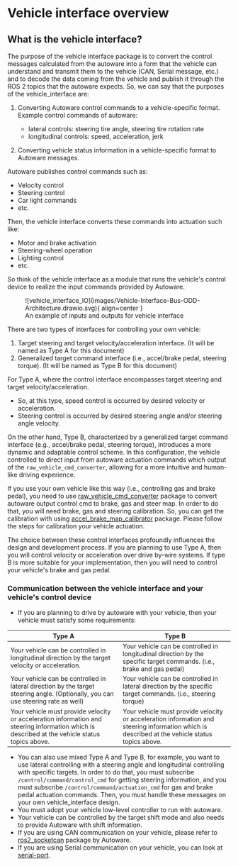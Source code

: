 # Vehicle interface overview

## What is the vehicle interface?

The purpose of the vehicle interface package is to convert the control messages calculated from the autoware into a form that the vehicle can understand and transmit them to the vehicle (CAN, Serial message, etc.) and to decode the data coming from the vehicle and publish it through the ROS 2 topics that the autoware expects.
So, we can say that the purposes of the vehicle_interface are:

1. Converting Autoware control commands to a vehicle-specific format. Example control commands of autoware:

   - lateral controls: steering tire angle, steering tire rotation rate
   - longitudinal controls: speed, acceleration, jerk

2. Converting vehicle status information in a vehicle-specific format to Autoware messages.

Autoware publishes control commands such as:

- Velocity control
- Steering control
- Car light commands
- etc.

Then, the vehicle interface converts these commands into actuation such like:

- Motor and brake activation
- Steering-wheel operation
- Lighting control
- etc.

So think of the vehicle interface as a module that runs the vehicle's control device to realize the input commands provided by Autoware.

<figure markdown>
  ![vehicle_interface_IO](images/Vehicle-Interface-Bus-ODD-Architecture.drawio.svg){ align=center }
  <figcaption>
    An example of inputs and outputs for vehicle interface
  </figcaption>
</figure>

There are two types of interfaces for controlling your own vehicle:

1. Target steering and target velocity/acceleration interface. (It will be named as Type A for this document)
2. Generalized target command interface (i.e., accel/brake pedal, steering torque). (It will be named as Type B for this document)

For Type A,
where the control interface encompasses target steering and target velocity/acceleration.

- So, at this type, speed control is occurred by desired velocity or acceleration.
- Steering control is occurred by desired steering angle and/or steering angle velocity.

On the other hand, Type B, characterized by a generalized target command interface (e.g., accel/brake pedal, steering torque),
introduces a more dynamic and adaptable control scheme.
In this configuration,
the vehicle
controlled to direct input from autoware actuation commands which output of the `raw_vehicle_cmd_converter`,
allowing for a more intuitive and human-like driving experience.

If you use your own vehicle like this way
(i.e., controlling gas and brake pedal),
you need
to use [raw_vehicle_cmd_converter](https://github.com/autowarefoundation/autoware.universe/tree/main/vehicle/raw_vehicle_cmd_converter) package
to convert autoware output control cmd to brake, gas and steer map.
In order to do that, you will need brake, gas and steering calibration.
So,
you can get the calibration with using [accel_brake_map_calibrator](https://github.com/autowarefoundation/autoware.universe/tree/main/vehicle/accel_brake_map_calibrator/accel_brake_map_calibrator) package.
Please follow the steps for calibration your vehicle actuation.

The choice between these control interfaces profoundly influences the design and development process.
If you are planning to use Type A,
then you will control velocity or acceleration over drive by-wire systems.
If type B is more suitable for your implementation,
then you will need to control your vehicle's brake and gas pedal.

### Communication between the vehicle interface and your vehicle's control device

- If you are planning to drive by autoware with your vehicle, then your vehicle must satisfy some requirements:

| Type A                                                                                                                                         | Type B                                                                                                                                         |
| ---------------------------------------------------------------------------------------------------------------------------------------------- | ---------------------------------------------------------------------------------------------------------------------------------------------- |
| Your vehicle can be controlled in longitudinal direction by the target velocity or acceleration.                                               | Your vehicle can be controlled in longitudinal direction by the specific target commands. (i.e., brake and gas pedal)                          |
| Your vehicle can be controlled in lateral direction by the target steering angle. (Optionally, you can use steering rate as well)              | Your vehicle can be controlled in lateral direction by the specific target commands. (i.e., steering torque)                                   |
| Your vehicle must provide velocity or acceleration information and steering information which is described at the vehicle status topics above. | Your vehicle must provide velocity or acceleration information and steering information which is described at the vehicle status topics above. |

- You can also use mixed Type A and Type B, for example, you want to use lateral controlling with a steering angle and longitudinal controlling with specific targets. In order to do that, you must subscribe `/control/command/control_cmd` for getting steering information, and you must subscribe `/control/command/actuation_cmd` for gas and brake pedal actuation commands. Then, you must handle these messages on your own vehicle_interface design.
- You must adopt your vehicle low-level controller to run with autoware.
- Your vehicle can be controlled by the target shift mode and also needs to provide Autoware with shift information.
- If you are using CAN communication on your vehicle, please refer to [ros2_socketcan](https://github.com/autowarefoundation/ros2_socketcan) package by Autoware.
- If you are using Serial communication on your vehicle, you can look at [serial-port](https://github.com/fedetft/serial-port/tree/master/3_async).
